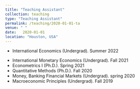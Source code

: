 ```yaml
---
title: "Teaching Assistant"
collection: teaching
type: "Teaching Assistant"
permalink: /teaching/2020-01-01-ta
venue: " "
date:   2020-01-01
location: "Houston, USA"
---
```


- International Economics (Undergrad). Summer 2022 
<!--     - Syllabus [here](https://github.com/ypei1/Applied-Econometrics){:target="_blank"} -->
- International Monetary Economics (Undergrad). Fall 2021
- Econometrics I (Ph.D.). Spring 2021
- Quantitative Methods (Ph.D.). Fall 2020
- Money, Banking Financial Markets (Undergrad). spring 2020
- Macroeconomic Principles (Undergrad). Fall 2019


